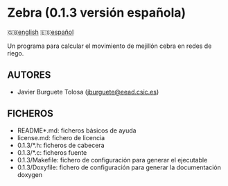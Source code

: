Zebra (0.1.3 versión española)
==============================

:uk:[english](README.md) :es:[español](README.es.md)

Un programa para calcular el movimiento de mejillón cebra en redes de riego.

AUTORES
-------

* Javier Burguete Tolosa (jburguete@eead.csic.es)

FICHEROS
--------

* README\*.md: ficheros básicos de ayuda
* license.md: fichero de licencia
* 0.1.3/\*.h: ficheros de cabecera
* 0.1.3/\*.c: ficheros fuente
* 0.1.3/Makefile: fichero de configuración para generar el ejecutable
* 0.1.3/Doxyfile: fichero de configuración para generar la documentación doxygen
